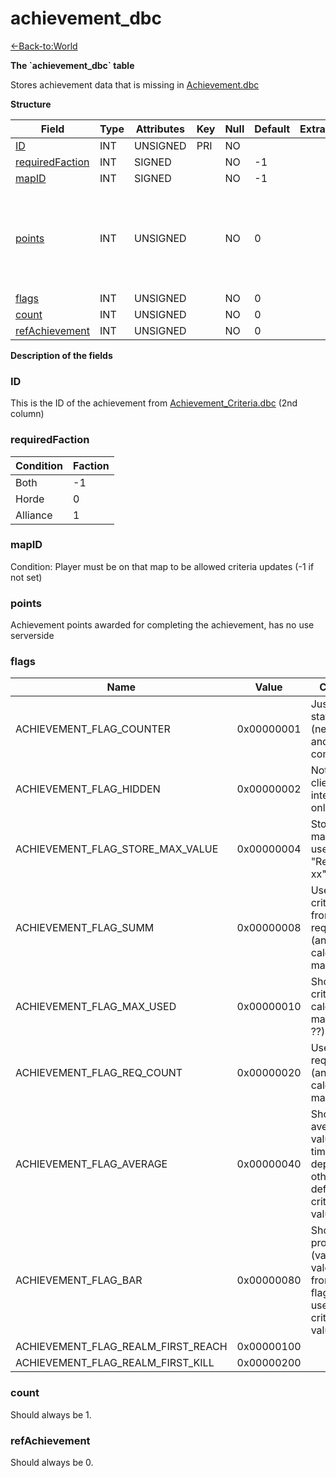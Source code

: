 # achievement\_dbc

[<-Back-to:World](database-world.md)

**The \`achievement\_dbc\` table**

Stores achievement data that is missing in [Achievement.dbc](Achievement)

**Structure**

| Field                | Type    | Attributes | Key | Null | Default | Extra | Comment                                                                          |
|----------------------|---------|------------|-----|------|---------|-------|----------------------------------------------------------------------------------|
| [ID][1]              | INT | UNSIGNED   | PRI | NO   |         |       |                                                                                  |
| [requiredFaction][2] | INT | SIGNED     |     | NO   | -1      |       |                                                                                  |
| [mapID][3]           | INT | SIGNED     |     | NO   | -1      |       |                                                                                  |
| [points][4]          | INT | UNSIGNED   |     | NO   | 0       |       | Achievement points awarded for completing the achievement, has no use serverside |
| [flags][5]           | INT | UNSIGNED   |     | NO   | 0       |       |                                                                                  |
| [count][6]           | INT | UNSIGNED   |     | NO   | 0       |       |                                                                                  |
| [refAchievement][7]  | INT | UNSIGNED   |     | NO   | 0       |       |                                                                                  |

[1]: #id
[2]: #requiredfaction
[3]: #mapid
[4]: #points
[5]: #flags
[6]: #count
[7]: #refachievement

**Description of the fields**

### ID

This is the ID of the achievement from [Achievement\_Criteria.dbc](Achievement+Criteria) (2nd column)

### requiredFaction

| Condition | Faction |
|-----------|---------|
| Both      | -1      |
| Horde     | 0       |
| Alliance  | 1       |

### mapID

Condition: Player must be on that map to be allowed criteria updates (-1 if not set)

### points

Achievement points awarded for completing the achievement, has no use serverside

### flags

| Name                               | Value      | Comment                                                                                              |
|------------------------------------|------------|------------------------------------------------------------------------------------------------------|
| ACHIEVEMENT_FLAG_COUNTER           | 0x00000001 | Just count statistic (never stop and complete)                                                       |
| ACHIEVEMENT_FLAG_HIDDEN            | 0x00000002 | Not sent to client - internal use only                                                               |
| ACHIEVEMENT_FLAG_STORE_MAX_VALUE   | 0x00000004 | Store only max value? used only in "Reach level xx"                                                  |
| ACHIEVEMENT_FLAG_SUMM              | 0x00000008 | Use summ criteria value from all reqirements (and calculate max value)                               |
| ACHIEVEMENT_FLAG_MAX_USED          | 0x00000010 | Show max criteria (and calculate max value ??)                                                       |
| ACHIEVEMENT_FLAG_REQ_COUNT         | 0x00000020 | Use not zero req count (and calculate max value)                                                     |
| ACHIEVEMENT_FLAG_AVERAGE           | 0x00000040 | Show as average value (value / time_in_days) depend from other flag (by def use last criteria value) |
| ACHIEVEMENT_FLAG_BAR               | 0x00000080 | Show as progress bar (value / max vale) depend from other flag (by def use last criteria value)      |
| ACHIEVEMENT_FLAG_REALM_FIRST_REACH | 0x00000100 |                                                                                                      |
| ACHIEVEMENT_FLAG_REALM_FIRST_KILL  | 0x00000200 |                                                                                                      |

### count

Should always be 1.

### refAchievement

Should always be 0.
